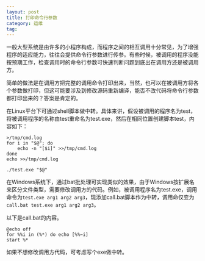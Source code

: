 ```yaml
---
layout: post
title: 打印命令行参数
category: 运维
tag:
---
```


一般大型系统是由许多的小程序构成，而程序之间的相互调用十分常见，为了增强程序的适应能力，往往会提供命令行参数进行传参。有些时候，被调用的程序没能按预期工作，检查调用时的命令行参数可快速判断问题到底出在调用方还是被调用方。

简单的做法是在调用方把完整的调用命令打印出来，当然，也可以在被调用方将各个参数做打印，但这可能要涉及到修改源码重新编译，能否不改代码将命令行参数都打印出来的？答案是肯定的。

在Linux平台下可通过shell脚本做中转。具体来讲，假设被调用的程序名为test，将被调用程序的名称由test重命名为test.exe，然后在相同位置创建脚本test，内容如下：

```
>/tmp/cmd.log
for i in "$@"; do
    echo -n "[$i]" >>/tmp/cmd.log
done
echo >>/tmp/cmd.log

./test.exe "$@"
```

在Windows系统下，通过bat批处理可实现类似的效果，由于Windows按扩展名来区分文件类型，需要修改调用方的代码。例如，被调用程序名为test.exe，调用命令为`test.exe arg1 arg2 arg3`，现添加call.bat脚本作为中转，调用命仅变为`call.bat test.exe arg1 arg2 arg3`。

以下是call.bat的内容。

```
@echo off
for %%i in (%*) do echo [%%~i]
start %*
```

如果不想修改调用方代码，可考虑写个exe做中转。

